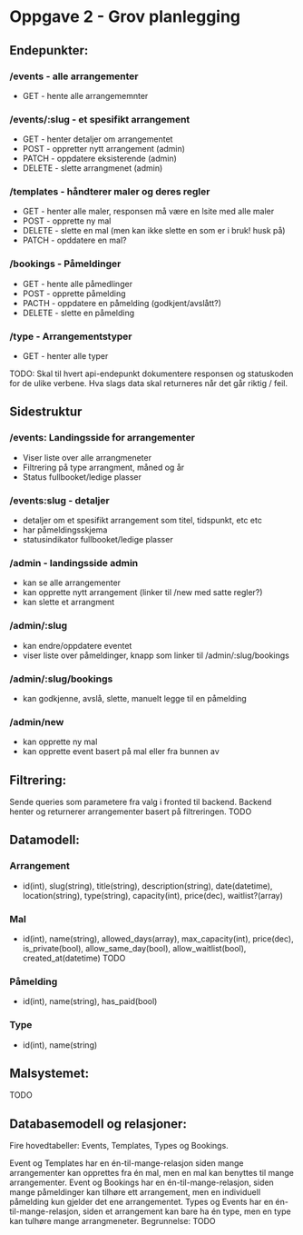 # Oppgave 2 - Grov planlegging

## Endepunkter:

### /events - alle arrangementer

- GET - hente alle arrangememnter

### /events/:slug - et spesifikt arrangement

- GET - henter detaljer om arrangementet
- POST - oppretter nytt arrangement (admin)
- PATCH - oppdatere eksisterende (admin)
- DELETE - slette arrangmenet (admin)

### /templates - håndterer maler og deres regler

- GET - henter alle maler, responsen må være en lsite med alle maler
- POST - opprette ny mal
- DELETE - slette en mal (men kan ikke slette en som er i bruk! husk på)
- PATCH - opddatere en mal?

### /bookings - Påmeldinger

- GET - hente alle påmedlinger
- POST - opprette påmelding
- PACTH - oppdatere en påmelding (godkjent/avslått?)
- DELETE - slette en påmelding

### /type - Arrangementstyper

- GET - henter alle typer

TODO: Skal til hvert api-endepunkt dokumentere responsen og statuskoden for de ulike verbene. Hva slags data skal returneres når det går riktig / feil.

## Sidestruktur

### /events: Landingsside for arrangementer

- Viser liste over alle arrangmeneter
- Filtrering på type arrangment, måned og år
- Status fullbooket/ledige plasser

### /events:slug - detaljer

- detaljer om et spesifikt arrangement som titel, tidspunkt, etc etc
- har påmeldingsskjema
- statusindikator fullbooket/ledige plasser

### /admin - landingsside admin

- kan se alle arrangementer
- kan opprette nytt arrangement (linker til /new med satte regler?)
- kan slette et arrangment

### /admin/:slug

- kan endre/oppdatere eventet
- viser liste over påmeldinger, knapp som linker til /admin/:slug/bookings

### /admin/:slug/bookings

- kan godkjenne, avslå, slette, manuelt legge til en påmelding

### /admin/new

- kan opprette ny mal
- kan opprette event basert på mal eller fra bunnen av

## Filtrering:

Sende queries som parametere fra valg i fronted til backend. Backend henter og returnerer arrangementer basert på filtreringen.
TODO

## Datamodell:

### Arrangement

- id(int), slug(string), title(string), description(string), date(datetime), location(string), type(string), capacity(int), price(dec), waitlist?(array)

### Mal

- id(int), name(string), allowed_days(array), max_capacity(int), price(dec), is_private(bool), allow_same_day(bool), allow_waitlist(bool), created_at(datetime)
  TODO

### Påmelding

- id(int), name(string), has_paid(bool)

### Type

- id(int), name(string)

## Malsystemet:

TODO

## Databasemodell og relasjoner:

Fire hovedtabeller: Events, Templates, Types og Bookings.

Event og Templates har en én-til-mange-relasjon siden mange arrangementer kan opprettes fra én mal, men en mal kan benyttes til mange arrangementer.
Event og Bookings har en én-til-mange-relasjon, siden mange påmeldinger kan tilhøre ett arrangement, men en individuell påmelding kun gjelder det ene arrangementet.
Types og Events har en én-til-mange-relasjon, siden et arrangement kan bare ha én type, men en type kan tulhøre mange arrangmeneter.
Begrunnelse: TODO
